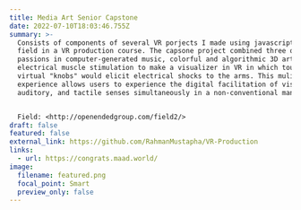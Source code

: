 ```yaml
---
title: Media Art Senior Capstone
date: 2022-07-10T18:03:46.755Z
summary: >-
  Consists of components of several VR porjects I made using javascript and
  field in a VR production course. The capsone project combined three of my
  passions in computer-generated music, colorful and algorithmic 3D art, and
  electrical muscle stimulation to make a visualizer in VR in which touching the
  virtual "knobs" would elicit electrical shocks to the arms. This mulitsensory
  experience allows users to experience the digital facilitation of visual,
  auditory, and tactile senses simultaneously in a non-conventional manner.


  Field: <http://openendedgroup.com/field2/>
draft: false
featured: false
external_link: https://github.com/RahmanMustapha/VR-Production
links:
  - url: https://congrats.maad.world/
image:
  filename: featured.png
  focal_point: Smart
  preview_only: false
---
```

